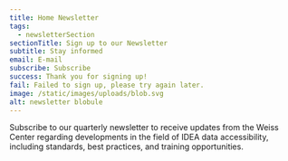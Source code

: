 ```yaml
---
title: Home Newsletter
tags:
  - newsletterSection
sectionTitle: Sign up to our Newsletter
subtitle: Stay informed
email: E-mail
subscribe: Subscribe
success: Thank you for signing up!
fail: Failed to sign up, please try again later.
image: /static/images/uploads/blob.svg
alt: newsletter blobule
---
```

Subscribe to our quarterly newsletter to receive updates from the Weiss Center regarding developments in the field of IDEA data accessibility, including standards, best practices, and training opportunities.
